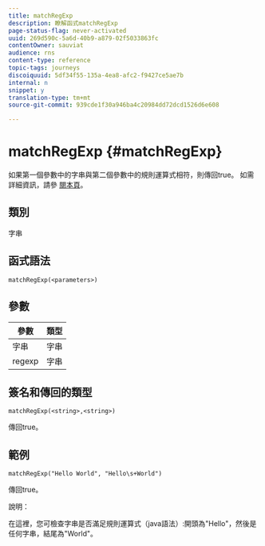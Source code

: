 ```yaml
---
title: matchRegExp
description: 瞭解函式matchRegExp
page-status-flag: never-activated
uuid: 269d590c-5a6d-40b9-a879-02f5033863fc
contentOwner: sauviat
audience: rns
content-type: reference
topic-tags: journeys
discoiquuid: 5df34f55-135a-4ea8-afc2-f9427ce5ae7b
internal: n
snippet: y
translation-type: tm+mt
source-git-commit: 939cde1f30a946ba4c20984dd72dcd1526d6e608

---
```



# matchRegExp {#matchRegExp}

如果第一個參數中的字串與第二個參數中的規則運算式相符，則傳回true。 如需詳細資訊，請參 [閱本頁](https://docs.oracle.com/javase/7/docs/api/java/util/regex/Pattern.html)。

## 類別

字串

## 函式語法

`matchRegExp(<parameters>)`

## 參數

| 參數 | 類型 |
|--- |--- |
| 字串 | 字串 |
| regexp | 字串 |

## 簽名和傳回的類型

`matchRegExp(<string>,<string>)`

傳回true。

## 範例

`matchRegExp("Hello World", "Hello\s+World")`

傳回true。

說明：

在這裡，您可檢查字串是否滿足規則運算式（java語法）:開頭為&quot;Hello&quot;，然後是任何字串，結尾為&quot;World&quot;。
